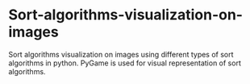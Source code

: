 # Sort-algorithms-visualization-on-images
Sort algorithms visualization on images using different types of sort algorithms in python. PyGame is used for visual representation of sort algorithms.
